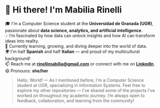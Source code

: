 # 👋 Hi there! I'm Mabilia Rinelli  

🎓 I'm a Computer Science student at the **Universidad de Granada (UGR)**, passionate about **data science, analytics, and artificial intelligence**.  
💡 I’m fascinated by how data can unlock insights and how AI can transform ideas into reality.  
🌱 Currently learning, growing, and diving deeper into the world of data.  
🌍 I'm half **Spanish** and half **Italian** — and proud of my multicultural background!  
📫 Reach me at **rinellimabilia@gmail.com** or connect with me on **[LinkedIn](www.linkedin.com/in/mabilia-rinelli)**.  
😄 Pronouns: **she/her**  

> Hello, World! — As I mentioned before, I'm a Computer Science student at UGR, specializing in Information Systems.
> Feel free to explore my other repositories — I've shared some of the projects I've worked on throughout my academic journey.
> I’m always open to feedback, collaboration, and learning from the community!  
